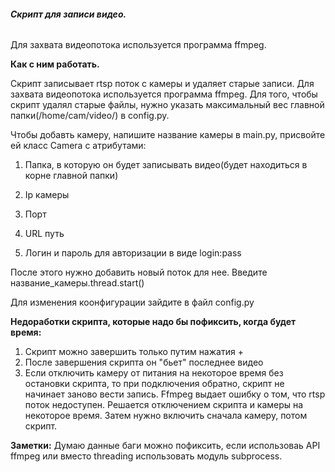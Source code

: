 ###### **Скрипт для записи видео.**

Для захвата видеопотока используется
программа ffmpeg.


**Как с ним работать.**

Скрипт записывает rtsp поток с камеры и удаляет старые записи. Для захвата видеопотока используется
программа ffmpeg.
Для того, чтобы скрипт удалял старые файлы, 
нужно указать максимальный вес главной папки(/home/cam/video/) в config.py.


Чтобы добавть камеру, напишите название камеры в main.py, присвойте ей класс Camera с атрибутами:

1) Папка, в которую он будет записывать видео(будет находиться в корне главной папки)

2) Ip камеры

3) Порт

4) URL путь

5) Логин и пароль для авторизации в виде login:pass

После этого нужно добавить новый поток для нее. Введите название_камеры.thread.start()


Для изменения коонфигурации зайдите в файл config.py


**Недоработки скрипта, которые надо бы пофиксить, когда будет время:**
1) Скрипт можно завершить только путим нажатия <Ctrl> + <Z>
2) После завершения скрипта он "бьет" последнее видео
3) Если отключить камеру от питания на некоторое время без остановки скрипта, то при подключения
обратно, скрипт не начинает заново вести запись. Ffmpeg выдает ошибку о том, что rtsp поток недоступен.
Решается отключением скрипта и камеры на некоторое время. Затем нужно включить сначала камеру, потом скрипт.


**Заметки:**
Думаю данные баги можно пофиксить, если использоваь API ffmpeg или вместо threading использовать
модуль subprocess.

